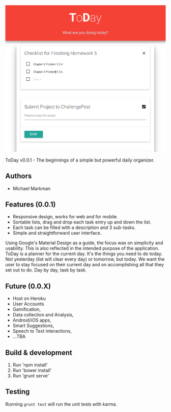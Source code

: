 <img src="/screenshots/ToDay%20tablet%20view%204%20(hw5%20checklist%20added).png">

ToDay v0.0.1 - The beginnings of a simple but powerful daily organizer.

## Authors

* Michael Markman

## Features (0.0.1)

* Responsive design, works for web and for mobile.
* Sortable lists, drag and drop each task entry up and down the list.
* Each task can be filled with a description and 3 sub-tasks.
* Simple and straightforward user interface.

Using Google's Material Design as a guide, the focus was on simplicity and usability. This is also reflected in the intended purpose of the application.
ToDay is a planner for the current day. It's the things you need to do today. Not yesterday (list will clear every day) or tomorrow, but today.
We want the user to stay focused on their current day and on accomplishing all that they set out to do. Day by day, task by task.

## Future (0.0.X)

* Host on Heroku
* User Accounts
* Gamification,
* Data collection and Analysis,
* Android/iOS apps,
* Smart Suggestions,
* Speech to Text interactions,
* ...TBA

## Build & development

1. Run 'npm install'
2. Run 'bower install'
3. Run 'grunt serve'

## Testing

Running `grunt test` will run the unit tests with karma.
